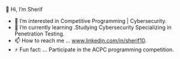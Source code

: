  👋 Hi, I’m Sherif
- 👀 I’m interested in Competitive Programming | Cybersecurity.
- 🌱 I’m currently learning .Studying Cybersecurity Specializing in Penetration Testing.
- 📫 How to reach me ... www.linkedin.com/in/sherif10.
- ⚡ Fun fact: ... Participate in the ACPC programming competition.

<!---
Sheriif-10/Sheriif-10 is a ✨ special ✨ repository because its `README.md` (this file) appears on your GitHub profile.
You can click the Preview link to take a look at your changes.
--->
